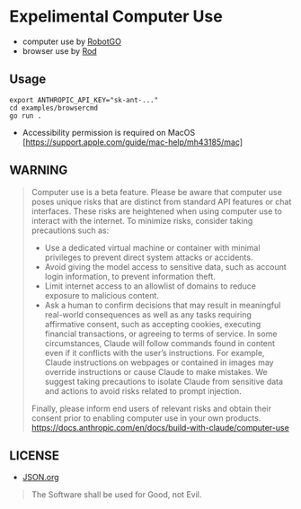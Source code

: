 # Expelimental Computer Use

- computer use by [RobotGO](https://github.com/go-vgo/robotgo)
- browser use by [Rod](https://github.com/go-rod/rod)


## Usage

```
export ANTHROPIC_API_KEY="sk-ant-..."
cd examples/browsercmd
go run .
```

- Accessibility permission is required on MacOS [https://support.apple.com/guide/mac-help/mh43185/mac]


## WARNING

> Computer use is a beta feature. Please be aware that computer use poses unique risks that are distinct from standard API features or chat interfaces. These risks are heightened when using computer use to interact with the internet. To minimize risks, consider taking precautions such as:
>
>  - Use a dedicated virtual machine or container with minimal privileges to prevent direct system attacks or accidents.
>  - Avoid giving the model access to sensitive data, such as account login information, to prevent information theft.
>  - Limit internet access to an allowlist of domains to reduce exposure to malicious content.
>  - Ask a human to confirm decisions that may result in meaningful real-world consequences as well as any tasks requiring affirmative consent, such as accepting cookies, executing financial transactions, or agreeing to terms of service.
> In some circumstances, Claude will follow commands found in content even if it conflicts with the user’s instructions. For example, Claude instructions on webpages or contained in images may override instructions or cause Claude to make mistakes. We suggest taking precautions to isolate Claude from sensitive data and actions to avoid risks related to prompt injection.
>
> Finally, please inform end users of relevant risks and obtain their consent prior to enabling computer use in your own products.
> https://docs.anthropic.com/en/docs/build-with-claude/computer-use


## LICENSE
- [JSON.org](https://json.org/license.html)
> The Software shall be used for Good, not Evil.